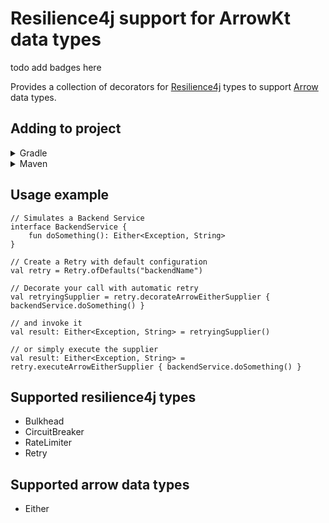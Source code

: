 # Resilience4j support for ArrowKt data types

todo add badges here

Provides a collection of decorators for [Resilience4j](https://github.com/resilience4j/resilience4j) types to support
 [Arrow](https://github.com/arrow-kt/arrow) data types.

## Adding to project
<details><summary>Gradle</summary>

```
repositories {
    jcenter()
}

// Note: Arrow and Resilience4j dependencies are necessary
implementation 'io.arrow-kt:arrow-core:$arrowVersion'
implementation 'io.arrow-kt:arrow-syntax:$$arrowVersion'
implementation 'io.github.resilience4j:resilience4j-all:$resilienceVersion'
implementation 'com.duytsev:resilience4j-arrowkt:$version'
```
</details>

<details><summary>Maven</summary>

```
<repositories>
    <repository>
        <id>jcenter</id>
        <url>https://jcenter.bintray.com/</url>
    </repository>
</repositories>

<!--Note: Arrow and Resilience4j dependencies are necessary-->
<dependency>
  <groupId>io.arrow-kt</groupId>
  <artifactId>arrow-core</artifactId>
  <version>${$arrowVersion}</version>
</dependency>

<dependency>
  <groupId>io.arrow-kt</groupId>
  <artifactId>arrow-syntax</artifactId>
  <version>${$arrowVersion}</version>
</dependency>

<dependency>
  <groupId>io.github.resilience4j</groupId>
  <artifactId>resilience4j-all</artifactId>
  <version>${$resilienceVersion}</version>
</dependency>

<dependency>
  <groupId>com.duytsev</groupId>
  <artifactId>resilience4j-arrowkt</artifactId>
  <version>${version}</version>
</dependency>
```
</details>

## Usage example

```
// Simulates a Backend Service
interface BackendService {
    fun doSomething(): Either<Exception, String>
}

// Create a Retry with default configuration
val retry = Retry.ofDefaults("backendName")

// Decorate your call with automatic retry
val retryingSupplier = retry.decorateArrowEitherSupplier { backendService.doSomething() }

// and invoke it
val result: Either<Exception, String> = retryingSupplier()

// or simply execute the supplier
val result: Either<Exception, String> = retry.executeArrowEitherSupplier { backendService.doSomething() }
```

## Supported resilience4j types
* Bulkhead
* CircuitBreaker
* RateLimiter
* Retry

## Supported arrow data types
* Either
